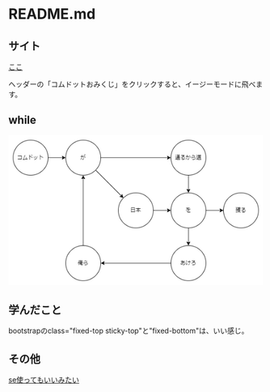 # README.md

## サイト

[ここ](https://hitto.me/clear-the-way/)

ヘッダーの「コムドットおみくじ」をクリックすると、イージーモードに飛べます。

## while

![komudotto](img/komudotto.png "komudotto")

## 学んだこと

bootstrapのclass="fixed-top sticky-top"と"fixed-bottom"は、いい感じ。

## その他

[se使ってもいいみたい](https://www.riotgames.com/ja/legal)

